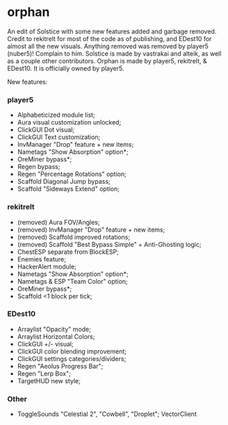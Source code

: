 # orphan
An edit of Solstice with some new features added and garbage removed. Credit to rekitrelt for most of the code as of publishing, and EDest10 for almost all the new visuals.
Anything removed was removed by player5 (nuber5)! Complain to him.
Solstice is made by vastrakai and alteik, as well as a couple other contributors.
Orphan is made by player5, rekitrelt, & EDest10. It is officially owned by player5.

New features:
### player5
- Alphabeticized module list;
- Aura visual customization unlocked;
- ClickGUI Dot visual;
- ClickGUI Text customization;
- InvManager "Drop" feature + new items;
- Nametags "Show Absorption" option*;
- OreMiner bypass*;
- Regen bypass;
- Regen "Percentage Rotations" option;
- Scaffold Diagonal Jump bypass;
- Scaffold "Sideways Extend" option;

### rekitrelt
- (removed)  Aura FOV/Angles; 
- (removed)  InvManager "Drop" feature + new items; 
- (removed)  Scaffold improved rotations; 
- (removed)  Scaffold "Best Bypass Simple" + Anti-Ghosting logic; 
- ChestESP separate from BlockESP;
- Enemies feature;
- HackerAlert module;
- Nametags "Show Absorption" option*;
- Nametags & ESP "Team Color" option;
- OreMiner bypass*;
- Scaffold <1 block per tick;

### EDest10
- Arraylist "Opacity" mode;
- Arraylist Horizontal Colors;
- ClickGUI +/- visual;
- ClickGUI color blending improvement;
- ClickGUI settings categories/dividers;
- Regen "Aeolus Progress Bar";
- Regen "Lerp Box";
- TargetHUD new style;

### Other
- ToggleSounds "Celestial 2", "Cowbell", "Droplet"; VectorClient 

